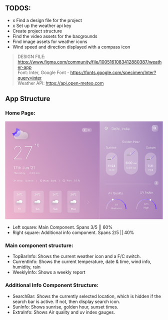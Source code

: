 ## TODOS:
- x Find a design file for the project 
- x Set up the weather api key
- Create project structure
- Find the video assets for the bacgrounds
- Find image assets for weather icons
- Wind speed and direction displayed with a compass icon

>  DESIGN FILE: https://www.figma.com/community/file/1005161083412880387/weather-app<br>
> Font: Inter, Google Font - https://fonts.google.com/specimen/Inter?query=inter <br>
> Weather API: https://api.open-meteo.com


## App Structure

### Home Page:
![homepage image](image.png)

- Left square: Main Component. Spans 3/5 || 60%
- Right square: Additional info component. Spans 2/5 || 40%

### Main component structure:
- TopBarInfo: Shows the current weather icon and a F/C switch.
- CurrentInfo: Shows the current temperature, date & time, wind info, humidity, rain
- WeeklyInfo: Shows a weekly report


### Additional Info Component Structure:
- SearchBar: Shows the currently selected location, which is hidden if the search bar is active. If not, then display search icon.
- SunInfo: Shows sunrise, golden hour, sunset times.
- ExtraInfo: Shows Air quality and uv index gauges.